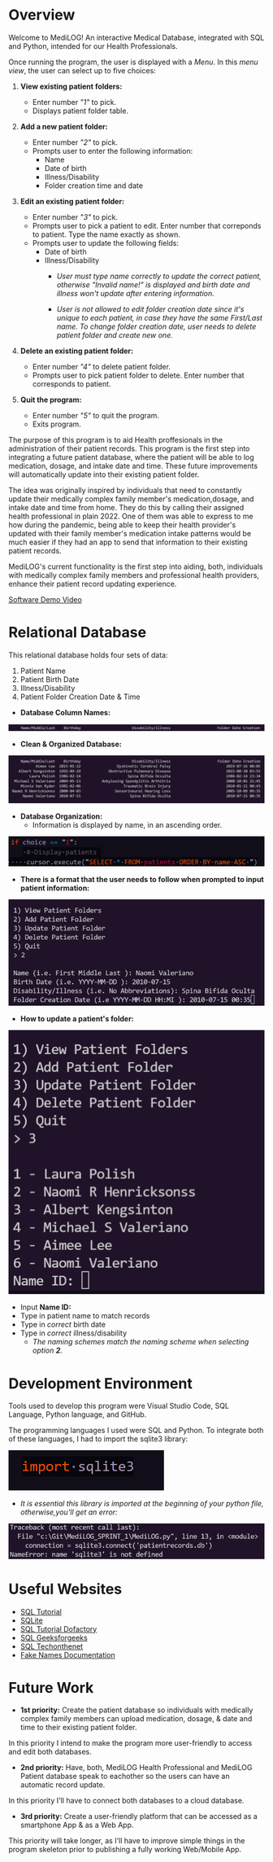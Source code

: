 # Overview

Welcome to MediLOG! An interactive Medical Database, integrated with SQL and Python, intended for our Health Professionals.

Once running the program, the user is displayed with a *Menu*. In this *menu view*, the user can select up to five choices:

1. **View existing patient folders:**

    * Enter number *"1"* to pick.
    * Displays patient folder table.
2. **Add a new patient folder:**

    * Enter number *"2"* to pick.
    * Prompts user to enter the following information:
        * Name
        * Date of birth
        * Illness/Disability
        * Folder creation time and date

3. **Edit an existing patient folder:**

    * Enter number *"3"* to pick.
    * Prompts user to pick a patient to edit. Enter number that correponds to patient. Type the name exactly as shown.
    * Prompts user to update the following fields:
        * Date of birth
        * Illness/Disability
            * *User must type name correctly to update the correct patient, otherwise "Invalid name!" is displayed and birth date and illness won't update after entering information.*

            * *User is not allowed to edit folder creation date since it's unique to each patient, in case they have the same First/Last name. To change folder creation date, user needs to delete patient folder and create new one.*

4. **Delete an existing patient folder:**
    * Enter number *"4"* to delete patient folder.
    * Prompts user to pick patient folder to delete. Enter number that corresponds to patient.
5.  **Quit the program:**
    * Enter number *"5"* to quit the program.
    * Exits program.

The purpose of this program is to aid Health proffesionals in the administration of their patient records. This program is the first step into integrating a future patient database, where the patient will be able to log medication, dosage, and intake date and time. These future improvements will automatically update into their existing patient folder.

The idea was originally inspired by individuals that need to constantly update their medically complex family member's medication,dosage, and intake date and time from home. They do this by calling their assigned health professional in plain 2022. One of them was able to express to me how during the pandemic, being able to keep their health provider's updated with their family member's medication intake patterns would be much easier if they had an app to send that information to their existing patient records.

MediLOG's current functionality is the first step into aiding, both, individuals with medically complex family members and professional health providers, enhance their patient record updating experience.

[Software Demo Video](https://youtu.be/E8qS5A2Uhx0)

# Relational Database

This relational database holds four sets of data:

1. Patient Name
2. Patient Birth Date
3. Illness/Disability
4. Patient Folder Creation Date & Time

* **Database Column Names:**

![Database Column Names](/program_images/COLUMNS.png)

* **Clean & Organized Database:**

![Database Cleaned](/program_images/TABLE_COMPLETE.png)

* **Database Organization:**
    * Information is displayed by name, in an ascending order.

![Database Column Names](/program_images/ASC_ORDER_BY_NAME.png)


* **There is a format that the user needs to follow when prompted to input patient information:**

![Database Input Format](/program_images/2_CREATE_FOLDER.png)

* **How to update a patient's folder:**

![Database Input Format](/program_images/3_UPDATE_FOLDER.png)

* Input **Name ID:**
* Type in patient name to match records
* Type in *correct* birth date
* Type in *correct* illness/disability
    * *The naming schemes match the naming scheme when selecting option **2**.*

# Development Environment

Tools used to develop this program were Visual Studio Code, SQL Language, Python language, and GitHub.

The programming languages I used were SQL and Python. To integrate both of these languages, I had to import the sqlite3 library:

![Database Input Format](/program_images/SQL.png)
* *It is essential this library is imported at the beginning of your python file, otherwise,you'll get an error:*

![Database Input Format](/program_images/error.png)

# Useful Websites

* [SQL Tutorial](https://www.w3schools.com/sql/default.asp)
* [SQLite](https://www.sqlite.org/index.html)
* [SQL Tutorial Dofactory](https://www.dofactory.com/sql)
* [SQL Geeksforgeeks](https://www.geeksforgeeks.org/sql-ddl-dql-dml-dcl-tcl-commands/?ref=leftbar-rightbar)
* [SQL Techonthenet](https://www.techonthenet.com/sql/index.php)
* [Fake Names Documentation](https://cybertext.wordpress.com/2007/04/30/fake-names-for-documentation/)


# Future Work

* **1st priority:** Create the patient database so individuals with medically complex family members can upload medication, dosage, & date and time to their existing patient folder.

In this priority I intend to make the program more user-friendly to access and edit both databases.

* **2nd priority:** Have, both, MediLOG Health Professional and MediLOG Patient database speak to eachother so the users can have an automatic record update.

In this priority I'll have to connect both databases to a cloud database.
* **3rd priority:** Create a user-friendly platform that can be accessed as a smartphone App & as a Web App.

This priority will take longer, as I'll have to improve simple things in the program skeleton prior to publishing a fully working Web/Mobile App.
